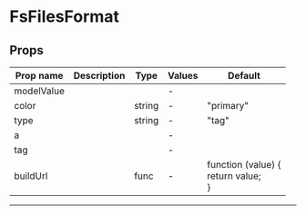 # FsFilesFormat

## Props

| Prop name  | Description | Type   | Values | Default                                   |
| ---------- | ----------- | ------ | ------ | ----------------------------------------- |
| modelValue |             |        | -      |                                           |
| color      |             | string | -      | "primary"                                 |
| type       |             | string | -      | "tag"                                     |
| a          |             |        | -      |                                           |
| tag        |             |        | -      |                                           |
| buildUrl   |             | func   | -      | function (value) {<br> return value;<br>} |

---
